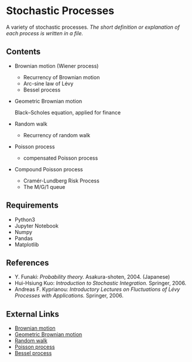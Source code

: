 # Stochastic Processes
A variety of stochastic processes. 
*The short definition or explanation of each process is written in a file.* 

## Contents
- Brownian motion (Wiener process)
  - Recurrency of Brownian motion
  - Arc-sine law of Lévy
  - Bessel process
  
- Geometric Brownian motion

    Black–Scholes equation, applied for finance

- Random walk
  - Recurrency of random walk

- Poisson process
  - compensated Poisson process

- Compound Poisson process
  - Cramér-Lundberg Risk Process
  - The M/G/1 queue

## Requirements
- Python3
- Jupyter Notebook
- Numpy
- Pandas
- Matplotlib


## References
- Y. Funaki: *Probability theory.* Asakura-shoten, 2004. (Japanese)
- Hui-Hsiung Kuo: *Introduction to Stochastic Integration.* Springer, 2006.
- Andreas F. Kyprianou: *Introductory Lectures on Fluctuations of Lévy Processes with Applications.* Springer, 2006.

## External Links
- [Brownian motion](https://en.wikipedia.org/wiki/Brownian_motion)
- [Geometric Brownian motion](https://en.wikipedia.org/wiki/Geometric_Brownian_motion)
- [Random walk](https://en.wikipedia.org/wiki/Random_walk)
- [Poisson process](https://en.wikipedia.org/wiki/Poisson_point_process)
- [Bessel process](https://en.wikipedia.org/wiki/Bessel_process)